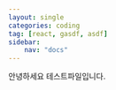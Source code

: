 ```yaml
---
layout: single
categories: coding
tag: [react, gasdf, asdf]
sidebar:
    nav: "docs"
---
```


안녕하세요 테스트파일입니다.
